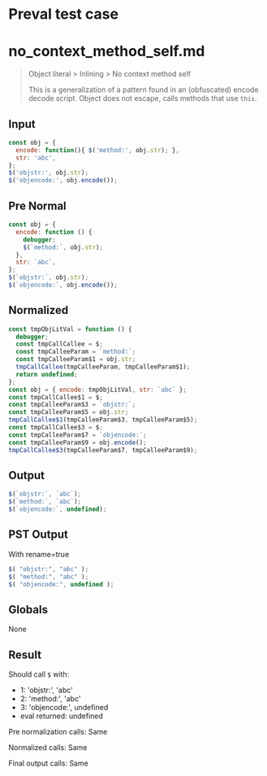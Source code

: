 # Preval test case

# no_context_method_self.md

> Object literal > Inlining > No context method self
>
> This is a generalization of a pattern found in an (obfuscated) encode decode script. Object does not escape, calls methods that use `this`.

## Input

`````js filename=intro
const obj = {
  encode: function(){ $('method:', obj.str); },
  str: 'abc',
};
$('objstr:', obj.str);
$('objencode:', obj.encode());
`````

## Pre Normal


`````js filename=intro
const obj = {
  encode: function () {
    debugger;
    $(`method:`, obj.str);
  },
  str: `abc`,
};
$(`objstr:`, obj.str);
$(`objencode:`, obj.encode());
`````

## Normalized


`````js filename=intro
const tmpObjLitVal = function () {
  debugger;
  const tmpCallCallee = $;
  const tmpCalleeParam = `method:`;
  const tmpCalleeParam$1 = obj.str;
  tmpCallCallee(tmpCalleeParam, tmpCalleeParam$1);
  return undefined;
};
const obj = { encode: tmpObjLitVal, str: `abc` };
const tmpCallCallee$1 = $;
const tmpCalleeParam$3 = `objstr:`;
const tmpCalleeParam$5 = obj.str;
tmpCallCallee$1(tmpCalleeParam$3, tmpCalleeParam$5);
const tmpCallCallee$3 = $;
const tmpCalleeParam$7 = `objencode:`;
const tmpCalleeParam$9 = obj.encode();
tmpCallCallee$3(tmpCalleeParam$7, tmpCalleeParam$9);
`````

## Output


`````js filename=intro
$(`objstr:`, `abc`);
$(`method:`, `abc`);
$(`objencode:`, undefined);
`````

## PST Output

With rename=true

`````js filename=intro
$( "objstr:", "abc" );
$( "method:", "abc" );
$( "objencode:", undefined );
`````

## Globals

None

## Result

Should call `$` with:
 - 1: 'objstr:', 'abc'
 - 2: 'method:', 'abc'
 - 3: 'objencode:', undefined
 - eval returned: undefined

Pre normalization calls: Same

Normalized calls: Same

Final output calls: Same
